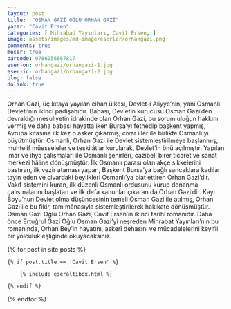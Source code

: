 ```yaml
---
layout: post
title:  "OSMAN GAZİ OĞLU ORHAN GAZİ"
yazar: "Cavit Ersen"
categories: [ Mihrabad Yayınları, Cavit Ersen, ]
image: assets/images/md-image/eserler/orhangazi.png
comments: true
meser: true
barcode: 9786056667817
eser-on: orhangazi/orhangazi-1.jpg
eser-ic: orhangazi/orhangazi-2.jpg
blog: false
dolink: true
---
```


Orhan Gazi, üç kıtaya yayılan cihan ülkesi, Devlet-i Aliyye’nin, yani Osmanlı Devleti’nin ikinci padişahıdır. Babası, Devletin kurucusu Osman Gazi’den devraldığı mesuliyetin idrakinde olan Orhan Gazi, bu sorumluluğun hakkını vermiş ve daha babası hayatta iken Bursa’yı fethedip başkent yapmış, Avrupa kıtasına ilk kez o asker çıkarmış, civar iller ile birlikte Osmanlı’yı büyütmüştür.
Osmanlı, Orhan Gazi ile Devlet sistemleştirilmeye başlanmış, muhtelif müesseleler ve teşkilâtlar kurularak, Devlet’in önü açılmıştır. Yapılan imar ve ihya çalışmaları ile Osmanlı şehirleri, cazibeli birer ticaret ve sanat merkezi hâline dönüşmüştür. İlk Osmanlı parası olan akçe sikkelerini bastıran, ilk vezir ataması yapan, Başkent Bursa’ya bağlı sancaklara kadılar tayin eden ve civardaki beylikleri Osmanlı’ya biat ettiren Orhan Gazi’dir. Vakıf sistemini kuran, ilk düzenli Osmanlı ordusunu kurup donanma çalışmalarını başlatan ve ilk defa kanunlar çıkaran da Orhan Gazi’dir.
Kayı Boyu’nun Devlet olma düşüncesinin temeli Osman Gazi ile atılmış, Orhan Gazi ile bu fikir, tam mânasıyla sistemleştirilerek hakikate dönüşmüştür. Osman Gazi Oğlu Orhan Gazi, Cavit Ersen’in ikinci tarihî romanıdır. Daha önce Ertuğrul Gazi Oğlu Osman Gazi’yi neşreden Mihrabat Yayınları’nın bu romanında, Orhan Bey’in hayatını, askerî dehasını ve mücadelelerini keyifli bir yolculuk eşliğinde okuyacaksınız.



{% for post in site.posts %}

    {% if post.title == 'Cavit Ersen' %}

        {% include eseraltibox.html %}

    {% endif %}

{% endfor %}
